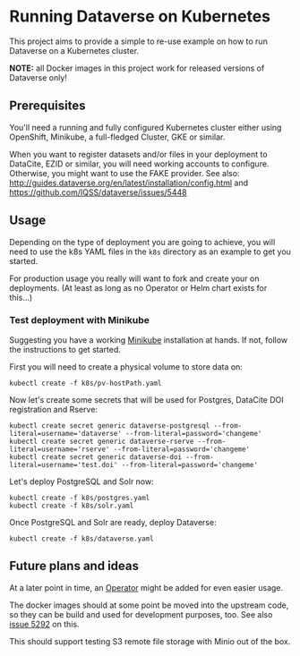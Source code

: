 # Running Dataverse on Kubernetes

This project aims to provide a simple to re-use example on how to run
Dataverse on a Kubernetes cluster.

**NOTE:** all Docker images in this project work for released versions of
Dataverse only!

## Prerequisites

You'll need a running and fully configured Kubernetes cluster either
using OpenShift, Minikube, a full-fledged Cluster, GKE or similar.

When you want to register datasets and/or files in your deployment to
DataCite, EZID or similar, you will need working accounts to configure.
Otherwise, you might want to use the FAKE provider.
See also: http://guides.dataverse.org/en/latest/installation/config.html
and https://github.com/IQSS/dataverse/issues/5448

## Usage

Depending on the type of deployment you are going to achieve, you will need to
use the k8s YAML files in the `k8s` directory as an example to get you started.

For production usage you really will want to fork and create your on deployments.
(At least as long as no Operator or Helm chart exists for this...)

### Test deployment with Minikube

Suggesting you have a working [Minikube](https://kubernetes.io/docs/setup/minikube/)
installation at hands. If not, follow the instructions to get started.

First you will need to create a physical volume to store data on:
```
kubectl create -f k8s/pv-hostPath.yaml
```

Now let's create some secrets that will be used for Postgres, DataCite DOI
registration and Rserve:
```
kubectl create secret generic dataverse-postgresql --from-literal=username='dataverse' --from-literal=password='changeme'
kubectl create secret generic dataverse-rserve --from-literal=username='rserve' --from-literal=password='changeme'
kubectl create secret generic dataverse-doi --from-literal=username='test.doi' --from-literal=password='changeme'
```

Let's deploy PostgreSQL and Solr now:
```
kubectl create -f k8s/postgres.yaml
kubectl create -f k8s/solr.yaml
```

Once PostgreSQL and Solr are ready, deploy Dataverse:
```
kubectl create -f k8s/dataverse.yaml
```

## Future plans and ideas

At a later point in time, an [Operator](https://coreos.com/operators/) might be
added for even easier usage.

The docker images should at some point be moved into the upstream code,
so they can be build and used for development purposes, too.
See also [issue 5292](https://github.com/IQSS/dataverse/issues/5292) on this.

This should support testing S3 remote file storage with Minio out of the box.
